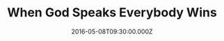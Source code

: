 ---
title: "When God Speaks Everybody Wins"
image: "https://i.imgur.com/MuLYIpM.jpg"
date: "2016-05-08T09:30:00.000Z"
video:
  type: "vimeo"
  id: 165773074
speaker:
  name: "Bart Wilkins"
  permalink: "bart-wilkins"
series: "everybody-wins"
---